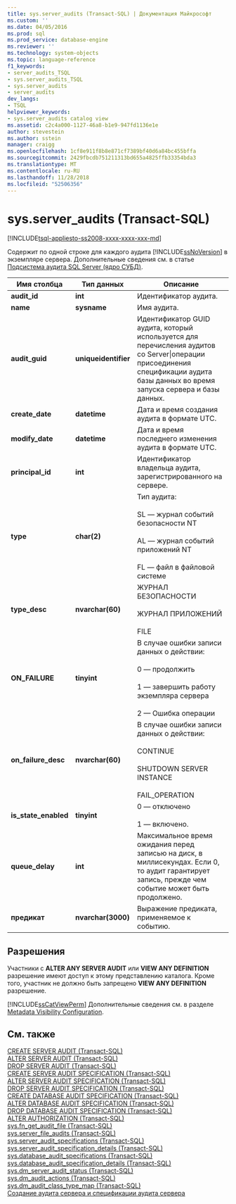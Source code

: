```yaml
---
title: sys.server_audits (Transact-SQL) | Документация Майкрософт
ms.custom: ''
ms.date: 04/05/2016
ms.prod: sql
ms.prod_service: database-engine
ms.reviewer: ''
ms.technology: system-objects
ms.topic: language-reference
f1_keywords:
- server_audits_TSQL
- sys.server_audits_TSQL
- sys.server_audits
- server_audits
dev_langs:
- TSQL
helpviewer_keywords:
- sys.server_audits catalog view
ms.assetid: c2c4a000-1127-46a8-b1e9-947fd1136e1e
author: stevestein
ms.author: sstein
manager: craigg
ms.openlocfilehash: 1cf8e911f8b8e871cf7389bf40d6a84bc455bffa
ms.sourcegitcommit: 2429fbcdb751211313bd655a4825ffb33354bda3
ms.translationtype: MT
ms.contentlocale: ru-RU
ms.lasthandoff: 11/28/2018
ms.locfileid: "52506356"
---
```

# <a name="sysserveraudits-transact-sql"></a>sys.server_audits (Transact-SQL)
[!INCLUDE[tsql-appliesto-ss2008-xxxx-xxxx-xxx-md](../../includes/tsql-appliesto-ss2008-xxxx-xxxx-xxx-md.md)]

  Содержит по одной строке для каждого аудита [!INCLUDE[ssNoVersion](../../includes/ssnoversion-md.md)] в экземпляре сервера. Дополнительные сведения см. в статье [Подсистема аудита SQL Server (ядро СУБД)](../../relational-databases/security/auditing/sql-server-audit-database-engine.md).  
  
|Имя столбца|Тип данных|Описание|  
|-----------------|---------------|-----------------|  
|**audit_id**|**int**|Идентификатор аудита.|  
|**name**|**sysname**|Имя аудита.|  
|**audit_guid**|**uniqueidentifier**|Идентификатор GUID аудита, который используется для перечисления аудитов со Server&#124;операции присоединения спецификации аудита базы данных во время запуска сервера и базы данных.|  
|**create_date**|**datetime**|Дата и время создания аудита в формате UTC.|  
|**modify_date**|**datetime**|Дата и время последнего изменения аудита в формате UTC.|  
|**principal_id**|**int**|Идентификатор владельца аудита, зарегистрированного на сервере.|  
|**type**|**char(2)**|Тип аудита:<br /><br /> SL — журнал событий безопасности NT<br /><br /> AL — журнал событий приложений NT<br /><br /> FL — файл в файловой системе|  
|**type_desc**|**nvarchar(60)**|ЖУРНАЛ БЕЗОПАСНОСТИ<br /><br /> ЖУРНАЛ ПРИЛОЖЕНИЙ<br /><br /> FILE|  
|**ON_FAILURE**|**tinyint**|В случае ошибки записи данных о действии:<br /><br /> 0 — продолжить<br /><br /> 1 — завершить работу экземпляра сервера<br /><br /> 2 — Ошибка операции|  
|**on_failure_desc**|**nvarchar(60)**|В случае ошибки записи данных о действии:<br /><br /> CONTINUE<br /><br /> SHUTDOWN SERVER INSTANCE<br /><br /> FAIL_OPERATION|  
|**is_state_enabled**|**tinyint**|0 — отключено<br /><br /> 1 — включено.|  
|**queue_delay**|**int**|Максимальное время ожидания перед записью на диск, в миллисекундах. Если 0, то аудит гарантирует запись, прежде чем событие может быть продолжено.|  
|**предикат**|**nvarchar(3000)**|Выражение предиката, применяемое к событию.|  
  
## <a name="permissions"></a>Разрешения  
 Участники с **ALTER ANY SERVER AUDIT** или **VIEW ANY DEFINITION** разрешение имеют доступ к этому представлению каталога. Кроме того, участник не должно быть запрещено **VIEW ANY DEFINITION** разрешение.  
  
 [!INCLUDE[ssCatViewPerm](../../includes/sscatviewperm-md.md)] Дополнительные сведения см. в разделе [Metadata Visibility Configuration](../../relational-databases/security/metadata-visibility-configuration.md).  
  
## <a name="see-also"></a>См. также  
 [CREATE SERVER AUDIT (Transact-SQL)](../../t-sql/statements/create-server-audit-transact-sql.md)   
 [ALTER SERVER AUDIT (Transact-SQL)](../../t-sql/statements/alter-server-audit-transact-sql.md)   
 [DROP SERVER AUDIT (Transact-SQL)](../../t-sql/statements/drop-server-audit-transact-sql.md)   
 [CREATE SERVER AUDIT SPECIFICATION (Transact-SQL)](../../t-sql/statements/create-server-audit-specification-transact-sql.md)   
 [ALTER SERVER AUDIT SPECIFICATION (Transact-SQL)](../../t-sql/statements/alter-server-audit-specification-transact-sql.md)   
 [DROP SERVER AUDIT SPECIFICATION (Transact-SQL)](../../t-sql/statements/drop-server-audit-specification-transact-sql.md)   
 [CREATE DATABASE AUDIT SPECIFICATION (Transact-SQL)](../../t-sql/statements/create-database-audit-specification-transact-sql.md)   
 [ALTER DATABASE AUDIT SPECIFICATION (Transact-SQL)](../../t-sql/statements/alter-database-audit-specification-transact-sql.md)   
 [DROP DATABASE AUDIT SPECIFICATION (Transact-SQL)](../../t-sql/statements/drop-database-audit-specification-transact-sql.md)   
 [ALTER AUTHORIZATION (Transact-SQL)](../../t-sql/statements/alter-authorization-transact-sql.md)   
 [sys.fn_get_audit_file (Transact-SQL)](../../relational-databases/system-functions/sys-fn-get-audit-file-transact-sql.md)   
 [sys.server_file_audits (Transact-SQL)](../../relational-databases/system-catalog-views/sys-server-file-audits-transact-sql.md)   
 [sys.server_audit_specifications (Transact-SQL)](../../relational-databases/system-catalog-views/sys-server-audit-specifications-transact-sql.md)   
 [sys.server_audit_specification_details (Transact-SQL)](../../relational-databases/system-catalog-views/sys-server-audit-specification-details-transact-sql.md)   
 [sys.database_audit_specifications (Transact-SQL)](../../relational-databases/system-catalog-views/sys-database-audit-specifications-transact-sql.md)   
 [sys.database_audit_specification_details (Transact-SQL)](../../relational-databases/system-catalog-views/sys-database-audit-specification-details-transact-sql.md)   
 [sys.dm_server_audit_status (Transact-SQL)](../../relational-databases/system-dynamic-management-views/sys-dm-server-audit-status-transact-sql.md)   
 [sys.dm_audit_actions (Transact-SQL)](../../relational-databases/system-dynamic-management-views/sys-dm-audit-actions-transact-sql.md)   
 [sys.dm_audit_class_type_map (Transact-SQL)](../../relational-databases/system-dynamic-management-views/sys-dm-audit-class-type-map-transact-sql.md)   
 [Создание аудита сервера и спецификации аудита сервера](../../relational-databases/security/auditing/create-a-server-audit-and-server-audit-specification.md)  
  
  
